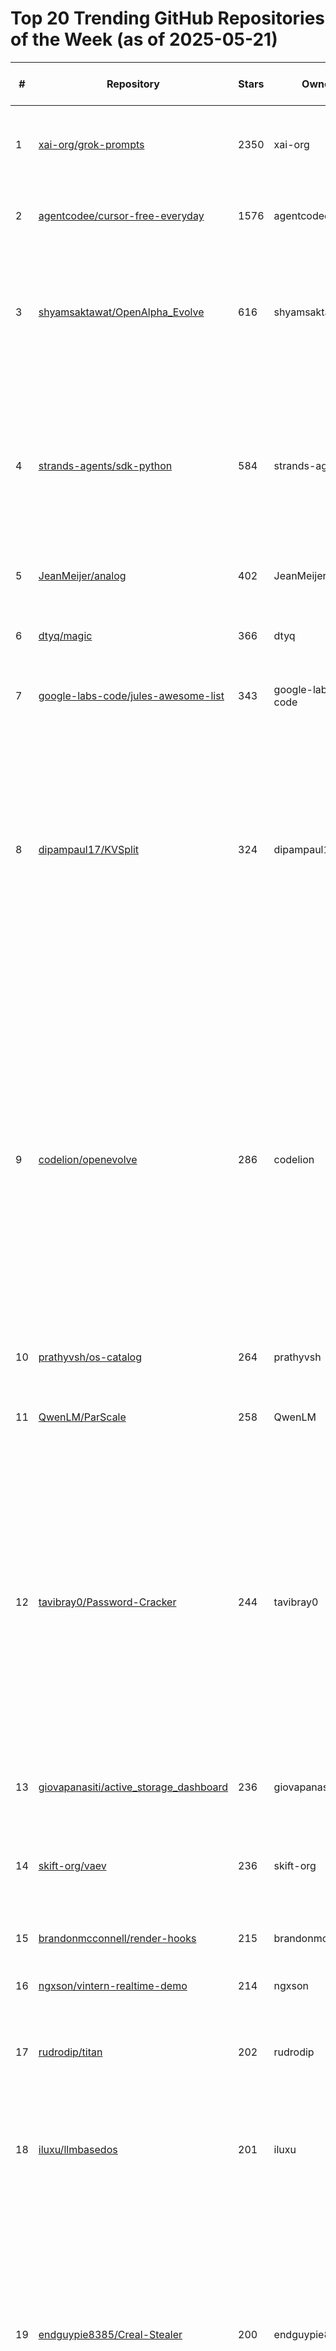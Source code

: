 # Top 20 Trending GitHub Repositories of the Week (as of 2025-05-21)

| # | Repository | Stars | Owner | Avatar | Description | Topics | URL | Created At | Updated At | Pushed At | Git URL | SSH URL | Clone URL | SVN URL | Homepage | Size | Language | Forks Count | Open Issues Count | Default Branch | License |
|---|------------|-------|-------|--------|-------------|--------|-----|------------|------------|-----------|---------|---------|-----------|---------|----------|------|----------|--------------|-------------------|----------------|---------|
| 1 | [xai-org/grok-prompts](https://github.com/xai-org/grok-prompts) | 2350 | xai-org | ![xai-org's avatar](https://avatars.githubusercontent.com/u/130314967?v=4) | Prompts for our Grok chat assistant and the `@grok` bot on X. | No topics | [https://github.com/xai-org/grok-prompts](https://github.com/xai-org/grok-prompts) | 2025-05-15T20:58:16Z | 2025-05-21T04:04:05Z | 2025-05-16T15:59:47Z | git://github.com/xai-org/grok-prompts.git | git@github.com:xai-org/grok-prompts.git | https://github.com/xai-org/grok-prompts.git | https://github.com/xai-org/grok-prompts | No homepage | 17 | Jinja | 219 | 35 | main | GNU Affero General Public License v3.0 |
| 2 | [agentcodee/cursor-free-everyday](https://github.com/agentcodee/cursor-free-everyday) | 1576 | agentcodee | ![agentcodee's avatar](https://avatars.githubusercontent.com/u/211634216?v=4) | 完全免费, 自动获取新账号,一键重置新额度,  解决机器码问题, 自动满额度 | No topics | [https://github.com/agentcodee/cursor-free-everyday](https://github.com/agentcodee/cursor-free-everyday) | 2025-05-14T07:24:05Z | 2025-05-21T04:14:15Z | 2025-05-21T01:45:03Z | git://github.com/agentcodee/cursor-free-everyday.git | git@github.com:agentcodee/cursor-free-everyday.git | https://github.com/agentcodee/cursor-free-everyday.git | https://github.com/agentcodee/cursor-free-everyday | No homepage | 284 | Rust | 158 | 10 | main | MIT License |
| 3 | [shyamsaktawat/OpenAlpha_Evolve](https://github.com/shyamsaktawat/OpenAlpha_Evolve) | 616 | shyamsaktawat | ![shyamsaktawat's avatar](https://avatars.githubusercontent.com/u/76257252?v=4) | OpenAlpha_Evolve is an open-source Python framework inspired by the groundbreaking research on autonomous coding agents like DeepMind's AlphaEvolve. | No topics | [https://github.com/shyamsaktawat/OpenAlpha_Evolve](https://github.com/shyamsaktawat/OpenAlpha_Evolve) | 2025-05-17T21:04:30Z | 2025-05-21T03:38:44Z | 2025-05-20T10:25:55Z | git://github.com/shyamsaktawat/OpenAlpha_Evolve.git | git@github.com:shyamsaktawat/OpenAlpha_Evolve.git | https://github.com/shyamsaktawat/OpenAlpha_Evolve.git | https://github.com/shyamsaktawat/OpenAlpha_Evolve | No homepage | 160 | Python | 95 | 3 | main | MIT License |
| 4 | [strands-agents/sdk-python](https://github.com/strands-agents/sdk-python) | 584 | strands-agents | ![strands-agents's avatar](https://avatars.githubusercontent.com/u/209155962?v=4) | A model-driven approach to building AI agents in just a few lines of code. | agentic, agentic-ai, agents, ai, anthropic, autonomous-agents, genai, litellm, llm, machine-learning, mcp, multi-agent-systems, ollama, opentelemetry, python | [https://github.com/strands-agents/sdk-python](https://github.com/strands-agents/sdk-python) | 2025-05-14T19:59:51Z | 2025-05-21T03:57:49Z | 2025-05-21T02:58:05Z | git://github.com/strands-agents/sdk-python.git | git@github.com:strands-agents/sdk-python.git | https://github.com/strands-agents/sdk-python.git | https://github.com/strands-agents/sdk-python | https://strandsagents.com | 158 | Python | 56 | 27 | main | Apache License 2.0 |
| 5 | [JeanMeijer/analog](https://github.com/JeanMeijer/analog) | 402 | JeanMeijer | ![JeanMeijer's avatar](https://avatars.githubusercontent.com/u/9619050?v=4) | Meet the calendar that changes everything | No topics | [https://github.com/JeanMeijer/analog](https://github.com/JeanMeijer/analog) | 2025-05-16T20:21:57Z | 2025-05-21T04:17:01Z | 2025-05-21T00:46:40Z | git://github.com/JeanMeijer/analog.git | git@github.com:JeanMeijer/analog.git | https://github.com/JeanMeijer/analog.git | https://github.com/JeanMeijer/analog | https://analog-weld.vercel.app | 556 | TypeScript | 23 | 11 | main | No license |
| 6 | [dtyq/magic](https://github.com/dtyq/magic) | 366 | dtyq | ![dtyq's avatar](https://avatars.githubusercontent.com/u/144179893?v=4) | The first open-source all-in-one AI productivity platform | agent, agi, ai, gpt, llm, low-code, mcp, no-code, sandbox, workflow | [https://github.com/dtyq/magic](https://github.com/dtyq/magic) | 2025-05-14T22:04:29Z | 2025-05-21T03:50:36Z | 2025-05-20T15:31:59Z | git://github.com/dtyq/magic.git | git@github.com:dtyq/magic.git | https://github.com/dtyq/magic.git | https://github.com/dtyq/magic | https://www.letsmagic.cn/ | 9589 | PHP | 45 | 6 | master | Other |
| 7 | [google-labs-code/jules-awesome-list](https://github.com/google-labs-code/jules-awesome-list) | 343 | google-labs-code | ![google-labs-code's avatar](https://avatars.githubusercontent.com/u/161364575?v=4) | Some awesome prompts for Jules Agent | No topics | [https://github.com/google-labs-code/jules-awesome-list](https://github.com/google-labs-code/jules-awesome-list) | 2025-05-17T22:49:18Z | 2025-05-21T04:05:00Z | 2025-05-21T04:01:04Z | git://github.com/google-labs-code/jules-awesome-list.git | git@github.com:google-labs-code/jules-awesome-list.git | https://github.com/google-labs-code/jules-awesome-list.git | https://github.com/google-labs-code/jules-awesome-list | No homepage | 722 | No language specified | 32 | 1 | main | No license |
| 8 | [dipampaul17/KVSplit](https://github.com/dipampaul17/KVSplit) | 324 | dipampaul17 | ![dipampaul17's avatar](https://avatars.githubusercontent.com/u/40596409?v=4) | Run larger LLMs with longer contexts on Apple Silicon by using differentiated precision for KV cache quantization. KVSplit enables 8-bit keys & 4-bit values, reducing memory by 59% with <1% quality loss. Includes benchmarking, visualization, and one-command setup. Optimized for M1/M2/M3 Macs with Metal support. | apple-silicon, generative-ai, kv-cache, llama-cpp, llm, m1, m2, m3, memory-optimization, metal, optimization, quantization | [https://github.com/dipampaul17/KVSplit](https://github.com/dipampaul17/KVSplit) | 2025-05-16T18:45:59Z | 2025-05-20T14:43:13Z | 2025-05-17T02:05:30Z | git://github.com/dipampaul17/KVSplit.git | git@github.com:dipampaul17/KVSplit.git | https://github.com/dipampaul17/KVSplit.git | https://github.com/dipampaul17/KVSplit | No homepage | 744 | Python | 9 | 2 | main | Other |
| 9 | [codelion/openevolve](https://github.com/codelion/openevolve) | 286 | codelion | ![codelion's avatar](https://avatars.githubusercontent.com/u/603317?v=4) | Open-source implementation of AlphaEvolve | alpha-evolve, alphacode, alphaevolve, coding-agent, deepmind, deepmind-lab, discovery, distributed-evolutionary-algorithms, evolutionary-algorithms, evolutionary-computation, genetic-algorithm, genetic-algorithms, iterative-methods, iterative-refinement, llm-engineering, llm-ensemble, llm-inference, openevolve, optimize | [https://github.com/codelion/openevolve](https://github.com/codelion/openevolve) | 2025-05-15T11:46:52Z | 2025-05-21T04:17:34Z | 2025-05-21T02:43:05Z | git://github.com/codelion/openevolve.git | git@github.com:codelion/openevolve.git | https://github.com/codelion/openevolve.git | https://github.com/codelion/openevolve | No homepage | 735 | Python | 25 | 0 | main | Apache License 2.0 |
| 10 | [prathyvsh/os-catalog](https://github.com/prathyvsh/os-catalog) | 264 | prathyvsh | ![prathyvsh's avatar](https://avatars.githubusercontent.com/u/760789?v=4) | Catalogue of novel operating systems | No topics | [https://github.com/prathyvsh/os-catalog](https://github.com/prathyvsh/os-catalog) | 2025-05-15T07:14:10Z | 2025-05-21T02:47:11Z | 2025-05-17T17:23:50Z | git://github.com/prathyvsh/os-catalog.git | git@github.com:prathyvsh/os-catalog.git | https://github.com/prathyvsh/os-catalog.git | https://github.com/prathyvsh/os-catalog | No homepage | 30769 | No language specified | 5 | 1 | main | No license |
| 11 | [QwenLM/ParScale](https://github.com/QwenLM/ParScale) | 258 | QwenLM | ![QwenLM's avatar](https://avatars.githubusercontent.com/u/141221163?v=4) | Parallel Scaling Law for Language Model — Beyond Parameter and Inference Time Scaling | large-language-models, llm, machine-learning, scaling-law | [https://github.com/QwenLM/ParScale](https://github.com/QwenLM/ParScale) | 2025-05-15T09:49:05Z | 2025-05-21T03:53:43Z | 2025-05-17T18:06:25Z | git://github.com/QwenLM/ParScale.git | git@github.com:QwenLM/ParScale.git | https://github.com/QwenLM/ParScale.git | https://github.com/QwenLM/ParScale | https://arxiv.org/abs/2505.10475 | 2322 | Python | 11 | 1 | main | No license |
| 12 | [tavibray0/Password-Cracker](https://github.com/tavibray0/Password-Cracker) | 244 | tavibray0 | ![tavibray0's avatar](https://avatars.githubusercontent.com/u/193174542?v=4) | pdf password cracker anon cracker 💥 bruteforce .pdf and .zip files in lighting speed 💥 a single tool to bruteforce pdf , zip and hashes very super fast. pdf cracker zip cracker pdf bruteforce zip bruteforce hash bruteforce has cracker pdf cracker zip cracker pdf bruteforce zip bruteforce hash bruteforce has cracker pdf fbafoaywsa | No topics | [https://github.com/tavibray0/Password-Cracker](https://github.com/tavibray0/Password-Cracker) | 2025-05-19T16:34:16Z | 2025-05-21T00:17:23Z | 2025-05-19T16:34:35Z | git://github.com/tavibray0/Password-Cracker.git | git@github.com:tavibray0/Password-Cracker.git | https://github.com/tavibray0/Password-Cracker.git | https://github.com/tavibray0/Password-Cracker | No homepage | 6 | Python | 98 | 0 | main | No license |
| 13 | [giovapanasiti/active_storage_dashboard](https://github.com/giovapanasiti/active_storage_dashboard) | 236 | giovapanasiti | ![giovapanasiti's avatar](https://avatars.githubusercontent.com/u/6604216?v=4) | A mountable Rails engine that provides a dashboard to view Active Storage data | No topics | [https://github.com/giovapanasiti/active_storage_dashboard](https://github.com/giovapanasiti/active_storage_dashboard) | 2025-05-16T09:06:38Z | 2025-05-21T01:27:29Z | 2025-05-19T16:21:45Z | git://github.com/giovapanasiti/active_storage_dashboard.git | git@github.com:giovapanasiti/active_storage_dashboard.git | https://github.com/giovapanasiti/active_storage_dashboard.git | https://github.com/giovapanasiti/active_storage_dashboard | No homepage | 1194 | HTML | 4 | 0 | main | MIT License |
| 14 | [skift-org/vaev](https://github.com/skift-org/vaev) | 236 | skift-org | ![skift-org's avatar](https://avatars.githubusercontent.com/u/46500022?v=4) | 🌊 A lightning-fast, lightweight, and secure HTML/CSS engine | No topics | [https://github.com/skift-org/vaev](https://github.com/skift-org/vaev) | 2025-05-17T07:39:07Z | 2025-05-21T02:58:44Z | 2025-05-18T20:40:42Z | git://github.com/skift-org/vaev.git | git@github.com:skift-org/vaev.git | https://github.com/skift-org/vaev.git | https://github.com/skift-org/vaev | No homepage | 625 | C++ | 6 | 1 | main | GNU Lesser General Public License v3.0 |
| 15 | [brandonmcconnell/render-hooks](https://github.com/brandonmcconnell/render-hooks) | 215 | brandonmcconnell | ![brandonmcconnell's avatar](https://avatars.githubusercontent.com/u/5913254?v=4) | Inline render-block-stable React hooks | context, hooks, hooks-api-react, react, reactdom | [https://github.com/brandonmcconnell/render-hooks](https://github.com/brandonmcconnell/render-hooks) | 2025-05-15T18:40:39Z | 2025-05-20T22:24:18Z | 2025-05-16T19:14:02Z | git://github.com/brandonmcconnell/render-hooks.git | git@github.com:brandonmcconnell/render-hooks.git | https://github.com/brandonmcconnell/render-hooks.git | https://github.com/brandonmcconnell/render-hooks | https://dtb.one/render-hooks-demos | 2962 | TypeScript | 6 | 0 | main | MIT License |
| 16 | [ngxson/vintern-realtime-demo](https://github.com/ngxson/vintern-realtime-demo) | 214 | ngxson | ![ngxson's avatar](https://avatars.githubusercontent.com/u/7702203?v=4) | No description | No topics | [https://github.com/ngxson/vintern-realtime-demo](https://github.com/ngxson/vintern-realtime-demo) | 2025-05-15T13:17:02Z | 2025-05-20T18:05:11Z | 2025-05-16T08:52:43Z | git://github.com/ngxson/vintern-realtime-demo.git | git@github.com:ngxson/vintern-realtime-demo.git | https://github.com/ngxson/vintern-realtime-demo.git | https://github.com/ngxson/vintern-realtime-demo | No homepage | 6 | HTML | 45 | 2 | main | Other |
| 17 | [rudrodip/titan](https://github.com/rudrodip/titan) | 202 | rudrodip | ![rudrodip's avatar](https://avatars.githubusercontent.com/u/77154365?v=4) | Next.js 15 fullstack template with better-auth for authentication and drizzle-orm as the orm | better-auth, drizzle-orm, neondb, nextjs, nextjs15, shadcn-ui, tailwindcss-v4 | [https://github.com/rudrodip/titan](https://github.com/rudrodip/titan) | 2025-05-14T19:33:04Z | 2025-05-21T03:06:03Z | 2025-05-15T19:11:25Z | git://github.com/rudrodip/titan.git | git@github.com:rudrodip/titan.git | https://github.com/rudrodip/titan.git | https://github.com/rudrodip/titan | https://titan.rdsx.dev | 460 | TypeScript | 12 | 1 | main | MIT License |
| 18 | [iluxu/llmbasedos](https://github.com/iluxu/llmbasedos) | 201 | iluxu | ![iluxu's avatar](https://avatars.githubusercontent.com/u/18131453?v=4) | Minimal Linux OS with a Model Context Protocol (MCP) gateway to expose local capabilities to LLMs. | No topics | [https://github.com/iluxu/llmbasedos](https://github.com/iluxu/llmbasedos) | 2025-05-16T12:31:39Z | 2025-05-21T03:43:12Z | 2025-05-16T12:36:28Z | git://github.com/iluxu/llmbasedos.git | git@github.com:iluxu/llmbasedos.git | https://github.com/iluxu/llmbasedos.git | https://github.com/iluxu/llmbasedos | No homepage | 90 | Python | 11 | 0 | main | No license |
| 19 | [endguypie8385/Creal-Stealer](https://github.com/endguypie8385/Creal-Stealer) | 200 | endguypie8385 | ![endguypie8385's avatar](https://avatars.githubusercontent.com/u/193173820?v=4) | stealer grabber grabber cookie grabber grabber 2023 cookie stealer token password 🔥 stealer 🔥 password grabber token stealer cookie password password python stealer password cookie stealer stealer high in token stealer end stealer creal grabber cookie stealer token cookie working stealer password grabber stealer token rzwbbjzx | No topics | [https://github.com/endguypie8385/Creal-Stealer](https://github.com/endguypie8385/Creal-Stealer) | 2025-05-19T16:31:58Z | 2025-05-19T17:48:43Z | 2025-05-19T16:32:12Z | git://github.com/endguypie8385/Creal-Stealer.git | git@github.com:endguypie8385/Creal-Stealer.git | https://github.com/endguypie8385/Creal-Stealer.git | https://github.com/endguypie8385/Creal-Stealer | No homepage | 5 | Python | 99 | 0 | main | No license |
| 20 | [valetnoob/spoofer-hwid](https://github.com/valetnoob/spoofer-hwid) | 200 | valetnoob | ![valetnoob's avatar](https://avatars.githubusercontent.com/u/193176090?v=4) | hwid spoofer hwid changer 🔑︎ disk, guid, mac, gpu, pc-name, win-id, efi, smbios spoofing fortnite warzone apex rust escape from tarkov and all eac be games hwid spoof hwid changer hwid spoof hwid changer hwid spoof hwid changer hwid  mkxfzon | No topics | [https://github.com/valetnoob/spoofer-hwid](https://github.com/valetnoob/spoofer-hwid) | 2025-05-19T16:34:11Z | 2025-05-21T03:36:00Z | 2025-05-19T16:34:15Z | git://github.com/valetnoob/spoofer-hwid.git | git@github.com:valetnoob/spoofer-hwid.git | https://github.com/valetnoob/spoofer-hwid.git | https://github.com/valetnoob/spoofer-hwid | No homepage | 4 | Python | 99 | 0 | main | No license |